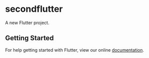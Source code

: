 # secondflutter

A new Flutter project.

## Getting Started

For help getting started with Flutter, view our online
[documentation](https://flutter.io/).
